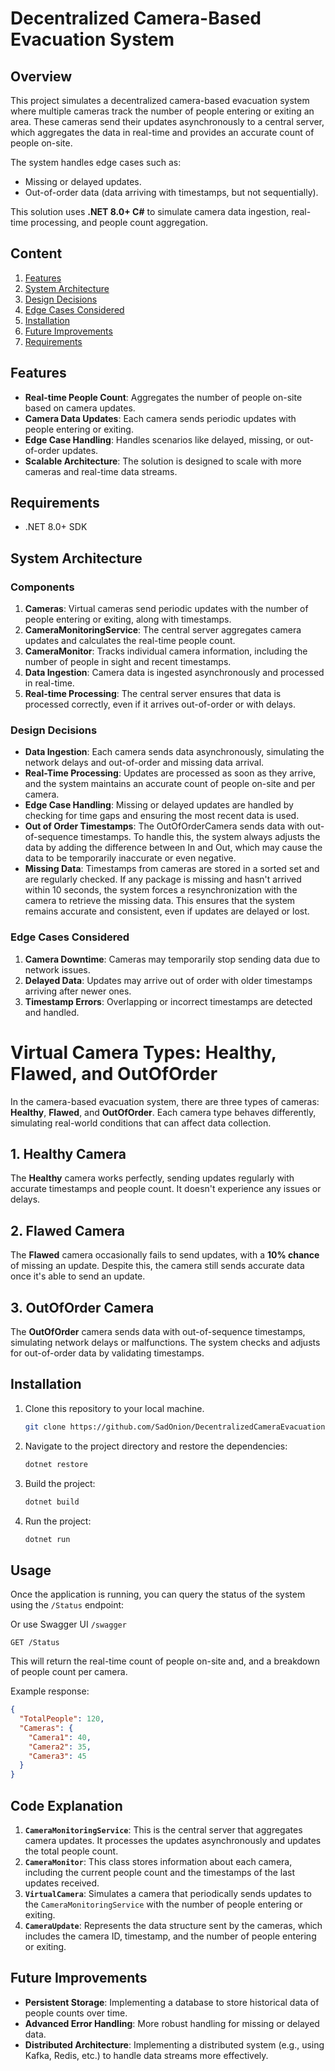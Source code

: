 
# Decentralized Camera-Based Evacuation System

## Overview

This project simulates a decentralized camera-based evacuation system where multiple cameras track the number of people entering or exiting an area. These cameras send their updates asynchronously to a central server, which aggregates the data in real-time and provides an accurate count of people on-site.

The system handles edge cases such as:
- Missing or delayed updates.
- Out-of-order data (data arriving with timestamps, but not sequentially).

This solution uses **.NET 8.0+ C#** to simulate camera data ingestion, real-time processing, and people count aggregation.
## Content
1. [Features](#Features)
2. [System Architecture](#SystemArchitecture)
3. [Design Decisions](#DesignDecisions)
4. [Edge Cases Considered](#EdgeCasesConsidered)
5. [Installation](#Installation)
6. [Future Improvements](#FutureImprovements)
7. [Requirements](#Requirements)


## Features

- **Real-time People Count**: Aggregates the number of people on-site based on camera updates.
- **Camera Data Updates**: Each camera sends periodic updates with people entering or exiting.
- **Edge Case Handling**: Handles scenarios like delayed, missing, or out-of-order updates.
- **Scalable Architecture**: The solution is designed to scale with more cameras and real-time data streams.

## Requirements

- .NET 8.0+ SDK

## System Architecture

### Components
1. **Cameras**: Virtual cameras send periodic updates with the number of people entering or exiting, along with timestamps.
2. **CameraMonitoringService**: The central server aggregates camera updates and calculates the real-time people count.
3. **CameraMonitor**: Tracks individual camera information, including the number of people in sight and recent timestamps.
4. **Data Ingestion**: Camera data is ingested asynchronously and processed in real-time.
5. **Real-time Processing**: The central server ensures that data is processed correctly, even if it arrives out-of-order or with delays.

### Design Decisions

- **Data Ingestion**: Each camera sends data asynchronously, simulating the network delays and out-of-order and missing data arrival.
- **Real-Time Processing**: Updates are processed as soon as they arrive, and the system maintains an accurate count of people on-site and per camera.
- **Edge Case Handling**: Missing or delayed updates are handled by checking for time gaps and ensuring the most recent data is used.
- **Out of Order Timestamps**: The OutOfOrderCamera sends data with out-of-sequence timestamps. To handle this, the system always adjusts the data by adding the difference between In and Out, which may cause the data to be temporarily inaccurate or even negative.
- **Missing Data**: Timestamps from cameras are stored in a sorted set and are regularly checked. If any package is missing and hasn't arrived within 10 seconds, the system forces a resynchronization with the camera to retrieve the missing data. This ensures that the system remains accurate and consistent, even if updates are delayed or lost.


### Edge Cases Considered

1. **Camera Downtime**: Cameras may temporarily stop sending data due to network issues.
2. **Delayed Data**: Updates may arrive out of order with older timestamps arriving after newer ones.
3. **Timestamp Errors**: Overlapping or incorrect timestamps are detected and handled.

# Virtual Camera Types: Healthy, Flawed, and OutOfOrder

In the camera-based evacuation system, there are three types of cameras: **Healthy**, **Flawed**, and **OutOfOrder**. Each camera type behaves differently, simulating real-world conditions that can affect data collection.

## 1. Healthy Camera
The **Healthy** camera works perfectly, sending updates regularly with accurate timestamps and people count. It doesn't experience any issues or delays.

## 2. Flawed Camera
The **Flawed** camera occasionally fails to send updates, with a **10% chance** of missing an update. Despite this, the camera still sends accurate data once it's able to send an update.

## 3. OutOfOrder Camera
The **OutOfOrder** camera sends data with out-of-sequence timestamps, simulating network delays or malfunctions. The system checks and adjusts for out-of-order data by validating timestamps.

## Installation

1. Clone this repository to your local machine.
   ```bash
   git clone https://github.com/SadOnion/DecentralizedCameraEvacuation.git
   ```

2. Navigate to the project directory and restore the dependencies:
   ```bash
   dotnet restore
   ```

3. Build the project:
   ```bash
   dotnet build
   ```

4. Run the project:
   ```bash
   dotnet run
   ```

## Usage

Once the application is running, you can query the status of the system using the `/Status` endpoint:

Or use Swagger UI `/swagger`
```http
GET /Status
```

This will return the real-time count of people on-site and, and a breakdown of people count per camera.

Example response:
```json
{
  "TotalPeople": 120,
  "Cameras": {
    "Camera1": 40,
    "Camera2": 35,
    "Camera3": 45
  }
}
```

## Code Explanation

1. **`CameraMonitoringService`**: This is the central server that aggregates camera updates. It processes the updates asynchronously and updates the total people count.
2. **`CameraMonitor`**: This class stores information about each camera, including the current people count and the timestamps of the last updates received.
3. **`VirtualCamera`**: Simulates a camera that periodically sends updates to the `CameraMonitoringService` with the number of people entering or exiting.
4. **`CameraUpdate`**: Represents the data structure sent by the cameras, which includes the camera ID, timestamp, and the number of people entering or exiting.


## Future Improvements

- **Persistent Storage**: Implementing a database to store historical data of people counts over time.
- **Advanced Error Handling**: More robust handling for missing or delayed data.
- **Distributed Architecture**: Implementing a distributed system (e.g., using Kafka, Redis, etc.) to handle data streams more effectively.



